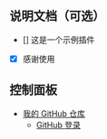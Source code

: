 ## 说明文档（可选）

- [] 这是一个示例插件
- [x] 感谢使用

## 控制面板

- [我的 GitHub 仓库](/api/GitHub/Index)
  - [GitHub 登录](/api/GitHub/Login)